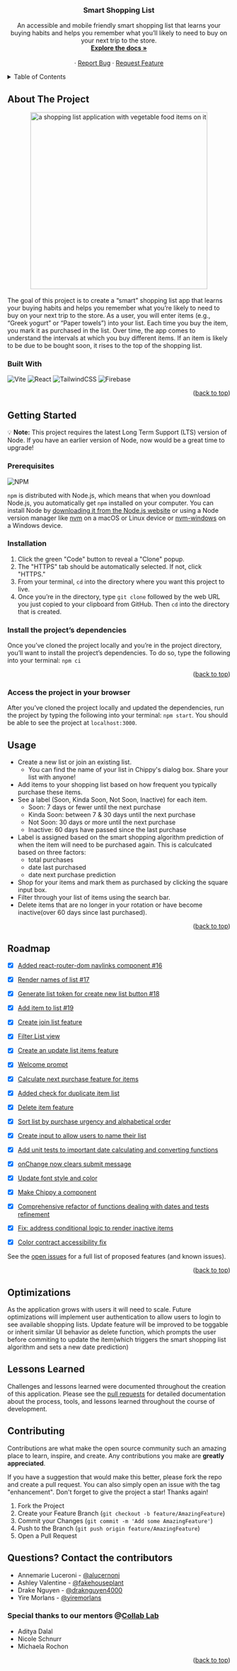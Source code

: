 <a name="readme-top"></a>

<br />
<div align="center">
  <a href="https://github.com/the-collab-lab/tcl-56-smart-shopping-list">
  </a>

<h3 align="center">Smart Shopping List</h3>

  <p align="center">
    An accessible and mobile friendly smart shopping list that learns your buying habits and helps you remember what you’ll likely to need to buy on your next trip to the store.
    <br />
    <a href="https://github.com/the-collab-lab/tcl-56-smart-shopping-list"><strong>Explore the docs »</strong></a>
    <br />
    <br />
    ·
    <a href="https://github.com/the-collab-lab/tcl-56-smart-shopping-list/issues">Report Bug</a>
    ·
    <a href="https://github.com/the-collab-lab/tcl-56-smart-shopping-list/issues">Request Feature</a>
  </p>
</div>



<!-- TABLE OF CONTENTS -->
<details>
  <summary>Table of Contents</summary>
  <ol>
    <li>
      <a href="#about-the-project">About The Project</a>
      <ul>
        <li><a href="#built-with">Built With</a></li>
      </ul>
    </li>    <li>
      <a href="#getting-started">Getting Started</a>
      <ul>
        <li><a href="#prerequisites">Prerequisites</a></li>
        <li><a href="#installation">Installation</a></li>
      </ul>
    </li>
    <li><a href="#usage">Usage</a></li>
    <li><a href="#roadmap">Roadmap</a></li>
    <li><a href="#optimizations">Optimizations</a></li>
    <li><a href="#lessons-learned">Lessons Learned</a></li>
     <li><a href="#contributing">Contributing</a></li>
    
  </ol>
</details>



<!-- ABOUT THE PROJECT -->
## About The Project
<div align="center">
  <img src="https://user-images.githubusercontent.com/102399239/241094621-ce38ef45-ce4b-4b12-98ff-657eb51057bb.png" alt="a shopping list application with vegetable food items on it" width="400px"/>
</div>

<br>
The goal of this project is to create a “smart” shopping list app that learns your buying habits and helps you remember what you’re likely to need to buy on your next trip to the store.
As a user, you will enter items (e.g., “Greek yogurt” or “Paper towels”) into your list. Each time you buy the item, you mark it as purchased in the list. Over time, the app comes to understand the intervals at which you buy different items. If an item is likely to be due to be bought soon, it rises to the top of the shopping list.



### Built With

![Vite](https://shields.io/badge/vite-black?logo=vite&style=for-the-badge) 
![React](https://shields.io/badge/react-black?logo=react&style=for-the-badge)
![TailwindCSS](https://shields.io/badge/tailwindcss-black?logo=tailwindcss&style=for-the-badge) 
![Firebase](https://shields.io/badge/firebase-black?logo=firebase&style=for-the-badge) 


<p align="right">(<a href="#readme-top">back to top</a>)</p>



<!-- GETTING STARTED -->
## Getting Started

:bulb: **Note:** This project requires the latest Long Term Support (LTS) version of Node. If you have an earlier version of Node, now would be a great time to upgrade!

### Prerequisites

![NPM](https://img.shields.io/badge/NPM-%23000000.svg?style=for-the-badge&logo=npm&logoColor=white)

`npm` is distributed with Node.js, which means that when you download Node.js, you automatically get `npm` installed on your computer. You can install Node by [downloading it from the Node.js website](https://nodejs.org/en/) or using a Node version manager like [nvm](https://github.com/nvm-sh/nvm) on a macOS or Linux device or [nvm-windows](https://github.com/coreybutler/nvm-windows) on a Windows device.


### Installation

1. Click the green "Code" button to reveal a "Clone" popup.
3. The "HTTPS" tab should be automatically selected. If not, click "HTTPS."
4. From your terminal, `cd` into the directory where you want this project to live.
5. Once you’re in the directory, type `git clone` followed by the web URL you just copied to your clipboard from GitHub. Then `cd` into the directory that is created.

### Install the project’s dependencies

Once you’ve cloned the project locally and you’re in the project directory, you’ll want to install the project’s dependencies. To do so, type the following into your terminal: `npm ci`


<p align="right">(<a href="#readme-top">back to top</a>)</p>

### Access the project in your browser

After you’ve cloned the project locally and updated the dependencies, run the project by typing the following into your terminal: `npm start`. You should be able to see the project at `localhost:3000`.

<!-- USAGE EXAMPLES -->
## Usage

 - Create a new list or join an existing list.
    - You can find the name of your list in Chippy's dialog box. Share your list with anyone! 
 - Add items to your shopping list based on how frequent you typically purchase these items.
 - See a label (Soon, Kinda Soon, Not Soon, Inactive) for each item.
    - Soon: 7 days or fewer until the next purchase
    - Kinda Soon: between 7 & 30 days until the next purchase
    - Not Soon: 30 days or more until the next purchase
    - Inactive: 60 days have passed since the last purchase
 - Label is assigned based on the smart shopping algorithm prediction of when the item will need to be purchased again. This is calculcated based on three factors:
      -  total purchases
      -  date last purchased
      -  date next purchase prediction
 - Shop for your items and mark them as purchased by clicking the square input box.
 - Filter through your list of items using the search bar.
 - Delete items that are no longer in your rotation or have become inactive(over 60 days since last purchased).



<p align="right">(<a href="#readme-top">back to top</a>)</p>



<!-- ROADMAP -->
## Roadmap

- [x] [Added react-router-dom navlinks component #16](https://github.com/the-collab-lab/tcl-56-smart-shopping-list/pull/16)
- [x] [Render names of list #17](https://github.com/the-collab-lab/tcl-56-smart-shopping-list/pull/17)
- [x] [Generate list token for create new list button #18](https://github.com/the-collab-lab/tcl-56-smart-shopping-list/pull/18)
- [x] [Add item to list #19](https://github.com/the-collab-lab/tcl-56-smart-shopping-list/pull/19)
- [x] [Create join list feature](https://github.com/the-collab-lab/tcl-56-smart-shopping-list/pull/20)
- [x] [Filter List view](https://github.com/the-collab-lab/tcl-56-smart-shopping-list/pull/21)
- [x] [Create an update list items feature](https://github.com/the-collab-lab/tcl-56-smart-shopping-list/pull/22)
- [x] [Welcome prompt](https://github.com/the-collab-lab/tcl-56-smart-shopping-list/pull/23)
- [x] [Calculate next purchase feature for items](https://github.com/the-collab-lab/tcl-56-smart-shopping-list/pull/24)
- [x] [Added check for duplicate item list](https://github.com/the-collab-lab/tcl-56-smart-shopping-list/pull/25)
- [x] [Delete item feature](https://github.com/the-collab-lab/tcl-56-smart-shopping-list/pull/26)
- [x] [Sort list by purchase urgency and alphabetical order](https://github.com/the-collab-lab/tcl-56-smart-shopping-list/pull/27)
- [x] [Create input to allow users to name their list](https://github.com/the-collab-lab/tcl-56-smart-shopping-list/pull/32)
- [x] [Add unit tests to important date calculating and converting functions](https://github.com/the-collab-lab/tcl-56-smart-shopping-list/pull/32)
- [x] [onChange now clears submit message](https://github.com/the-collab-lab/tcl-56-smart-shopping-list/pull/34)
- [x] [Update font style and color](https://github.com/the-collab-lab/tcl-56-smart-shopping-list/pull/36)
- [x] [Make Chippy a component](https://github.com/the-collab-lab/tcl-56-smart-shopping-list/pull/38)
- [x] [Comprehensive refactor of functions dealing with dates and tests refinement](https://github.com/the-collab-lab/tcl-56-smart-shopping-list/pull/40)
- [x] [Fix: address conditional logic to render inactive items](https://github.com/the-collab-lab/tcl-56-smart-shopping-list/pull/41)
- [x] [Color contract accessibility fix](https://github.com/the-collab-lab/tcl-56-smart-shopping-list/pull/43)


See the [open issues](https://github.com/the-collab-lab/tcl-56-smart-shopping-list/issues) for a full list of proposed features (and known issues).

<p align="right">(<a href="#readme-top">back to top</a>)</p>

## Optimizations
 
As the application grows with users it will need to scale. Future optimizations will implement user authentication to allow users to login to see available shopping lists. Update feature will be improved to be toggable or inherit similar UI behavior as delete function, which prompts the user before commiting to update the item(which triggers the smart shopping list algorithm and sets a new date prediction)

## Lessons Learned

Challenges and lessons learned were documented throughout the creation of this application. Please see the <a href="https://github.com/the-collab-lab/tcl-56-smart-shopping-list/pulls?q=is%3Apr+is%3Aclosed">pull requests</a> for detailed documentation about the process, tools, and lessons learned throughout the course of development. 
<!-- CONTRIBUTING -->
## Contributing

Contributions are what make the open source community such an amazing place to learn, inspire, and create. Any contributions you make are **greatly appreciated**.

If you have a suggestion that would make this better, please fork the repo and create a pull request. You can also simply open an issue with the tag "enhancement".
Don't forget to give the project a star! Thanks again!

1. Fork the Project
2. Create your Feature Branch (`git checkout -b feature/AmazingFeature`)
3. Commit your Changes (`git commit -m 'Add some AmazingFeature'`)
4. Push to the Branch (`git push origin feature/AmazingFeature`)
5. Open a Pull Request


<!-- CONTACT -->
## Questions? Contact the contributors 

- Annemarie Luceroni - [@alucernoni](https://github.com/alucernoni)
- Ashley Valentine - [@fakehouseplant](https://github.com/fakehouseplant)
- Drake Nguyen - [@draknguyen4000](https://github.com/drakenguyen4000)
- Yire Morlans - [@yiremorlans](https://github.com/yiremorlans)

### Special thanks to our mentors @[Collab Lab](https://the-collab-lab.codes/)

- Aditya Dalal 
- Nicole Schnurr 
- Michaela Rochon



<p align="right">(<a href="#readme-top">back to top</a>)</p>




